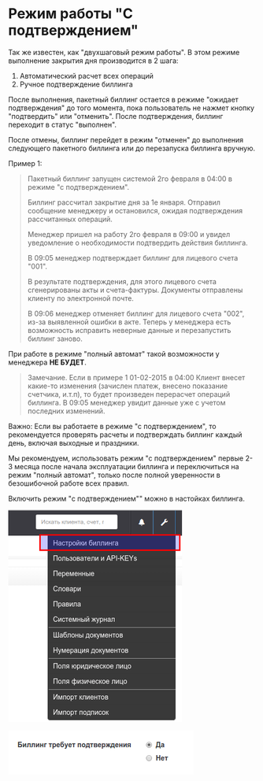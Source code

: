 # Режим работы "С подтверждением"

Так же известен, как "двухшаговый режим работы". В этом режиме выполнение закрытия дня производится в 2 шага:

1. Автоматический расчет всех операций  
2. Ручное подтверждение биллинга

После выполнения, пакетный биллинг остается в режиме "ожидает подтверждения" до того момента, пока пользователь не нажмет кнопку "подтвердить" или "отменить". После подтверждения, биллинг переходит в статус "выполнен".

После отмены, биллинг перейдет в режим "отменен" до выполнения следующего пакетного биллинга или до перезапуска биллинга вручную.

Пример 1:

> Пакетный биллинг запущен системой 2го февраля в 04:00 в режиме "с подтверждением".
>
> Биллинг рассчитал закрытие дня за 1е января. Отправил сообщение менеджеру и остановился, ожидая подтверждения рассчитанных операций.
>
> Менеджер пришел на работу 2го февраля в 09:00 и увидел уведомление о необходимости подтвердить действия биллинга.
>
> В 09:05 менеджер подтверждает биллинг для лицевого счета "001".
>
> В результате подтверждения, для этого лицевого счета сгенерированы акты и счета-фактуры. Документы отправлены клиенту по электронной почте.
>
> В 09:06 менеджер отменяет биллинг для лицевого счета "002", из-за выявленной ошибки в акте. Теперь у менеджера есть возможность исправить неверные данные и перезапустить биллинг заново.

При работе в режиме "полный автомат" такой возможности у менеджера **НЕ БУДЕТ**.

> Замечание. Если в примере 1 01-02-2015 в 04:00 Клиент внесет какие-то изменения \(зачислен платеж, внесено показание счетчика, и.т.п\), то будет произведен перерасчет операций биллинга. В 09:05 менеджер увидит данные уже с учетом последних изменений.

Важно: Если вы работаете в режиме "с подтверждением", то рекомендуется проверять расчеты и подтверждать биллинг каждый день, включая выходные и праздники.

Мы рекомендуем, использовать режим "с подтверждением" первые 2-3 месяца после начала эксплуатации биллинга и переключиться на режим "полный автомат", только после полной уверенности в безошибочной работе всех правил.

Включить режим "с подтверждением"" можно в настойках биллинга.

![](../.gitbook/assets/topmenu-settings.png)

![](../.gitbook/assets/settings-billing.png)

